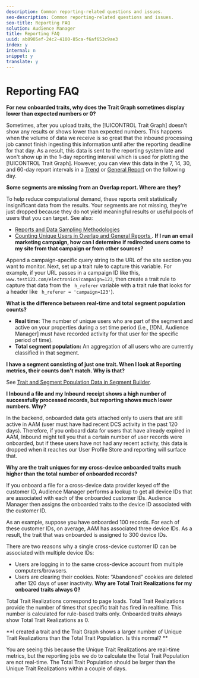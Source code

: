 ```yaml
---
description: Common reporting-related questions and issues.
seo-description: Common reporting-related questions and issues.
seo-title: Reporting FAQ
solution: Audience Manager
title: Reporting FAQ
uuid: ab8905ef-24c2-4100-85ca-f6af653c9ae3
index: y
internal: n
snippet: y
translate: y
---
```


# Reporting FAQ

**For new onboarded traits, why does the Trait Graph sometimes display lower than expected numbers or 0?** 

Sometimes, after you upload traits, the [!UICONTROL  Trait Graph] doesn't show any results or shows lower than expected numbers. This happens when the volume of data we receive is so great that the inbound processing job cannot finish ingesting this information until after the reporting deadline for that day. As a result, this data is sent to the reporting system late and won't show up in the 1-day reporting interval which is used for plotting the [!UICONTROL  Trait Graph]. However, you can view this data in the 7, 14, 30, and 60-day report intervals in a [ Trend](../c_features/c_analytics/c_trend_reports/c_trend_reports.md#concept_BE18204086E04825925E99B7DB6ED717) or [ General Report](../c_features/c_analytics/c_general_reports/c_general_reports.md#concept_E4686B9B4BE54DFE9599E0868224E027) on the following day. 

**Some segments are missing from an Overlap report. Where are they?** 

To help reduce computational demand, these reports omit statistically insignificant data from the results. Your segments are not missing, they're just dropped because they do not yield meaningful results or useful pools of users that you can target. See also: 

* [ Reports and Data Sampling Methodologies ](../c_features/c_analytics/report-sampling.md#concept_624BB1069F8A4CBD948ABD87105329E4)
* [ Counting Unique Users in Overlap and General Reports ](../c_features/c_analytics/c_unique_user_counts.md#concept_4D029582FBEA45B39352A05AF7E3CA37).
**If I run an email marketing campaign, how can I determine if redirected users come to my site from that campaign or from other sources?** 

Append a campaign-specific query string to the URL of the site section you want to monitor. Next, set up a trait rule to capture this variable. For example, if your URL passes in a campaign ID like this, ` www.test123.com/electronics?campaign=123`, then create a trait rule to capture that data from the ` h_referer` variable with a trait rule that looks for a header like ` h_referer = 'campaign=123'`). 

**What is the difference between real-time and total segment population counts?** 


* **Real time:** The number of unique users who are part of the segment and active on your properties during a set time period (i.e., [!DNL  Audience Manager] must have recorded activity for that user for the specific period of time).
* **Total segment population:** An aggregation of all users who are currently classified in that segment.


<!-- <p> <b>Why is data available for total fires for traits but not segments?</b> </p> 
<p>Total fires correspond to page loads. Total trait fires provide the number of times that specific trait has fired. This number will always be equal to, or greater than, your unique user count. By contrast, segments are audience profiles that represent groups of users. Segments don't correlate to page loads or views because they're tied to logic that classifies users based on rules, not individual traits. </p> -->
**I have a segment consisting of just one trait. When I look at Reporting metrics, their counts don't match. Why is that?** 

See [ Trait and Segment Population Data in Segment Builder](../c_features/c_segments/segment-builder-data.md#concept_05EE3010E67F446E8818351292EF7372). 

<!-- <p> <b>Why would there be a difference between real-time segment population and the unique values?</b> </p> 
<p>Audience Manager uses different methodologies to count traits and segments. </p> 
<p>For traits, the uniques metric represents receipt of data collection. Every time a visitor realizes a particular trait, either in real-time via the DCS, or offline via Inbound, the uniques for that trait goes up by 1. </p> 
<p>For example, a trait uniques of 2,340 over the range of seven days means that 2,340 unique visitors realized that trait over the last seven days. </p> 
<p>Segments are counted differently because their primary purpose is to help you understand your audience better. Every time Audience Manager sees a visitor in real-time who is a member of a given segment, even if that segment isn’t being newly realized or re-realized on a request, the uniques for that segment goes up by 1. </p> 
<p>For example, a segment uniques of 5,000 over the range of seven days means that Audience Manager saw 5,000 unique users in real-time data-collection events over the last seven days who were members of that segment at the time that Audience Manager saw them, regardless of whether that was a new membership or a pre-existing one. </p> -->
**I Inbound a file and my Inbound receipt shows a high number of successfully processed records, but reporting shows much lower numbers. Why?** 

In the backend, onboarded data gets attached only to users that are still active in AAM (user must have had recent DCS activity in the past 120 days). Therefore, if you onboard data for users that have already expired in AAM, Inbound might tell you that a certain number of user records were onboarded, but if these users have not had any recent activity, this data is dropped when it reaches our User Profile Store and reporting will surface that. 

**Why are the trait uniques for my cross-device onboarded traits much higher than the total number of onboarded records?** 

If you onboard a file for a cross-device data provider keyed off the customer ID, Audience Manager performs a lookup to get all device IDs that are associated with each of the onboarded customer IDs. Audience Manager then assigns the onboarded traits to the device ID associated with the customer ID. 

As an example, suppose you have onboarded 100 records. For each of these customer IDs, on average, AAM has associated three device IDs. As a result, the trait that was onboarded is assigned to 300 device IDs. 

There are two reasons why a single cross-device customer ID can be associated with multiple device IDs: 

* Users are logging in to the same cross-device account from multiple computers/browsers.
* Users are clearing their cookies. Note: “Abandoned” cookies are deleted after 120 days of user inactivity.
**Why are Total Trait Realizations for my onboared traits always 0?** 

Total Trait Realizations correspond to page loads. Total Trait Realizations provide the number of times that specific trait has fired in realtime. This number is calculated for rule-based traits only. Onboarded traits always show Total Trait Realizations as 0. 

**I created a trait and the Trait Graph shows a larger number of Unique Trait Realizations than the Total Trait Population. Is this normal? ** 

You are seeing this because the Unique Trait Realizations are real-time metrics, but the reporting jobs we do to calculate the Total Trait Population are not real-time. The Total Trait Population should be larger than the Unique Trait Realizations within a couple of days. 
